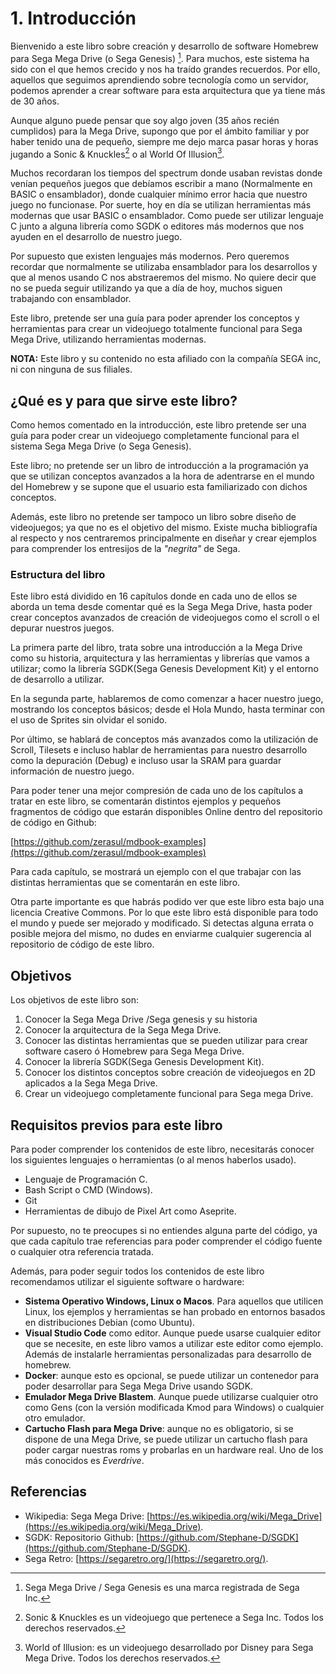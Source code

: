 # 1. Introducción

Bienvenido a este libro sobre creación y desarrollo de software Homebrew para Sega Mega Drive (o Sega Genesis) [^1]. Para muchos, este sistema ha sido con el que hemos crecido y nos ha traído grandes recuerdos. Por ello, aquellos que seguimos aprendiendo sobre tecnología como un servidor, podemos aprender a crear software para esta arquitectura que ya tiene más de 30 años.

Aunque alguno puede pensar que soy algo joven (35 años recién cumplidos) para la Mega Drive, supongo que por el ámbito familiar y por haber tenido una de pequeño, siempre me dejo marca pasar horas y horas jugando a Sonic & Knuckles[^2] o al World Of Illusion[^3].

Muchos recordaran los tiempos del spectrum donde usaban revistas donde venían pequeños juegos que debíamos escribir a mano (Normalmente en BASIC o ensamblador), donde cualquier mínimo error hacia que nuestro juego no funcionase. Por suerte, hoy en día se utilizan herramientas más modernas que usar BASIC o ensamblador. Como puede ser utilizar lenguaje C junto a alguna librería como SGDK o editores más modernos que nos ayuden en el desarrollo de nuestro juego.

Por supuesto que existen lenguajes más modernos. Pero queremos recordar que normalmente se utilizaba ensamblador para los desarrollos y que al menos usando C nos abstraeremos del mismo. No quiere decir que no se pueda seguir utilizando ya que a día de hoy, muchos siguen trabajando con ensamblador.

Este libro, pretende ser una guía para poder aprender los conceptos y herramientas para crear un videojuego totalmente funcional para Sega Mega Drive, utilizando herramientas modernas.

**NOTA:** Este libro y su contenido no esta afiliado con la compañía SEGA inc, ni con ninguna de sus filiales.

[^1]: Sega Mega Drive / Sega Genesis es una marca registrada de Sega Inc.

[^2]: Sonic & Knuckles es un videojuego que pertenece a Sega Inc. Todos los derechos reservados.

[^3]: World of Illusion: es un videojuego desarrollado por Disney para Sega Mega Drive. Todos los derechos reservados.

## ¿Qué es y para que sirve este libro?

Como hemos comentado en la introducción, este libro pretende ser una guía para poder crear un videojuego completamente funcional para el sistema Sega Mega Drive (o Sega Genesis).

Este libro; no pretende ser un libro de introducción a la programación ya que se utilizan conceptos avanzados a la hora de adentrarse en el mundo del Homebrew y se supone que el usuario esta familiarizado con dichos conceptos.

Además, este libro no pretende ser tampoco un libro sobre diseño de videojuegos; ya que no es el objetivo del mismo. Existe mucha bibliografía al respecto y nos centraremos principalmente en diseñar y crear ejemplos para comprender los entresijos de la _"negrita"_ de Sega.

### Estructura del libro

Este libro está dividido en 16 capítulos donde en cada uno de ellos se aborda un tema desde comentar qué es la Sega Mega Drive, hasta poder crear conceptos avanzados de creación de videojuegos como el scroll o el depurar nuestros juegos.

La primera parte del libro, trata sobre una introducción a la Mega Drive como su historia, arquitectura y las herramientas y librerías que vamos a utilizar; como la librería SGDK(Sega Genesis Development Kit) y el entorno de desarrollo a utilizar.

En la segunda parte, hablaremos de como comenzar a hacer nuestro juego, mostrando los conceptos básicos; desde el Hola Mundo, hasta terminar con el uso de Sprites sin olvidar el sonido.

Por último, se hablará de conceptos más avanzados como la utilización de Scroll, Tilesets e incluso hablar de herramientas para nuestro desarrollo como la depuración (Debug) e incluso usar la SRAM para guardar información de nuestro juego.

Para poder tener una mejor compresión de cada uno de los capítulos a tratar en este libro, se comentarán distintos ejemplos y pequeños fragmentos de código que estarán disponibles Online dentro del repositorio de código en Github:

[https://github.com/zerasul/mdbook-examples](https://github.com/zerasul/mdbook-examples)

Para cada capítulo, se mostrará un ejemplo con el que trabajar con las distintas herramientas que se comentarán en este libro.

Otra parte importante es que habrás podido ver que este libro esta bajo una licencia Creative Commons. Por lo que este libro está disponible para todo el mundo y puede ser mejorado y modificado. Si detectas alguna errata o posible mejora del mismo, no dudes en enviarme cualquier sugerencia al repositorio de código de este libro.

## Objetivos

Los objetivos de este libro son:

1. Conocer la Sega Mega Drive /Sega genesis y su historia
2. Conocer la arquitectura de la Sega Mega Drive.
3. Conocer las distintas herramientas que se pueden utilizar para crear software casero ó Homebrew para Sega Mega Drive.
4. Conocer la librería SGDK(Sega Genesis Development Kit).
5. Conocer los distintos conceptos sobre creación de videojuegos en 2D aplicados a la Sega Mega Drive.
6. Crear un videojuego completamente funcional para Sega mega Drive.

## Requisitos previos para este libro

Para poder comprender los contenidos de este libro, necesitarás conocer los siguientes lenguajes o herramientas (o al menos haberlos usado).

* Lenguaje de Programación C.
* Bash Script o CMD (Windows).
* Git
* Herramientas de dibujo de Pixel Art como Aseprite.

Por supuesto, no te preocupes si no entiendes alguna parte del código, ya que cada capítulo trae referencias para poder comprender el código fuente o cualquier otra referencia tratada.

Además, para poder seguir todos los contenidos de este libro recomendamos utilizar el siguiente software o hardware:

* **Sistema Operativo Windows, Linux o Macos**. Para aquellos que utilicen Linux, los ejemplos y herramientas se han probado en entornos basados en distribuciones Debian (como Ubuntu).
* **Visual Studio Code** como editor. Aunque puede usarse cualquier editor que se necesite, en este libro vamos a utilizar este editor como ejemplo. Además de instalarle herramientas personalizadas para desarrollo de homebrew.
* **Docker**: aunque esto es opcional, se puede utilizar un contenedor para poder desarrollar para Sega Mega Drive usando SGDK.
* **Emulador Mega Drive Blastem**. Aunque puede utilizarse cualquier otro como Gens (con la versión modificada Kmod para Windows) o cualquier otro emulador.
* **Cartucho Flash para Mega Drive**: aunque no es obligatorio, si se dispone de una Mega Drive, se puede utilizar un cartucho flash para poder cargar nuestras roms y probarlas en un hardware real. Uno de los más conocidos es _Everdrive_.

## Referencias

* Wikipedia: Sega Mega Drive: [https://es.wikipedia.org/wiki/Mega_Drive](https://es.wikipedia.org/wiki/Mega_Drive).
* SGDK: Repositorio Github: [https://github.com/Stephane-D/SGDK](https://github.com/Stephane-D/SGDK).
* Sega Retro: [https://segaretro.org/](https://segaretro.org/).
